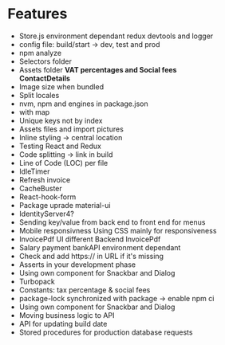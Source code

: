 # Features
- Store.js environment dependant redux devtools and logger
- config file: build/start -> dev, test and prod
- npm analyze
- Selectors folder
- Assets folder
  **VAT percentages and Social fees**<br>
  **ContactDetails**<br>
- Image size when bundled
- Split locales
- nvm, npm and engines in package.json
- <MenuItem> with map
- Unique keys not by index
- Assets files and import pictures
- Inline styling -> central location
- Testing React and Redux
- Code splitting -> link in build
- Line of Code (LOC) per file
- IdleTimer
- Refresh invoice
- CacheBuster
- React-hook-form
- Package uprade material-ui
- IdentityServer4?
- Sending key/value from back end to front end for menus
- Mobile responsivness
  Using CSS mainly for responsiveness
- InvoicePdf UI different Backend InvoicePdf
- Salary payment bankAPI environment dependant
- Check and add https:// in URL if it's missing
- Asserts in your development phase
- Using own component for Snackbar and Dialog
- Turbopack 
- Constants: tax percentage & social fees
- package-lock synchronized with package -> enable npm ci
- Using own component for Snackbar and Dialog
- Moving business logic to API
- API for updating build date
- Stored procedures for production database requests
